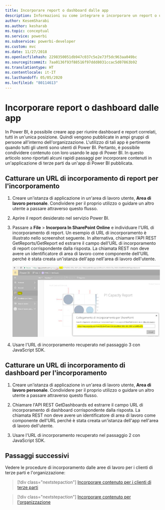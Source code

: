 ```yaml
---
title: Incorporare report o dashboard dalle app
description: Informazioni su come integrare o incorporare un report o un dashboard da un'app Power BI e non da un'area di lavoro.
author: KesemSharabi
ms.author: kesharab
ms.topic: conceptual
ms.service: powerbi
ms.subservice: powerbi-developer
ms.custom: mvc
ms.date: 11/27/2018
ms.openlocfilehash: 2298350051db947c037c5e2e73f5dc963aa049bc
ms.sourcegitcommit: 7aa0136f93f88516f97ddd8031ccac5d07863b92
ms.translationtype: HT
ms.contentlocale: it-IT
ms.lasthandoff: 05/05/2020
ms.locfileid: "80114613"
---
```

# <a name="embed-reports-or-dashboards-from-apps"></a>Incorporare report o dashboard dalle app

In Power BI, è possibile creare app per riunire dashboard e report correlati, tutti in un'unica posizione. Quindi vengono pubblicate in ampi gruppi di persone all'interno dell'organizzazione. L'utilizzo di tali app è pertinente quando tutti gli utenti sono utenti di Power BI. Pertanto, è possibile condividere contenuto con loro usando le app di Power BI. In questo articolo sono riportati alcuni rapidi passaggi per incorporare contenuti in un'applicazione di terze parti da un'app di Power BI pubblicata.

## <a name="grab-a-report-embedurl-for-embedding"></a>Catturare un URL di incorporamento di report per l'incorporamento

1. Creare un'istanza di applicazione in un'area di lavoro utente, **Area di lavoro personale**. Condividere per il proprio utilizzo o guidare un altro utente a passare attraverso questo flusso.

2. Aprire il report desiderato nel servizio Power BI.

3. Passare a **File** > **Incorpora In SharePoint Online** e individuare l'URL di incorporamento di report. Un esempio di URL di incorporamento è illustrato nello screenshot seguente. In alternativa, chiamare l'API REST GetReports/GetReport ed estrarre il campo dell'URL di incorporamento di report corrispondente dalla risposta. La chiamata REST non deve avere un identificatore di area di lavoro come componente dell'URL perché è stata creata un'istanza dell'app nell'area di lavoro dell'utente.

    ![Incorporare contenuti dalle app](media/embed-from-apps/embed-from-app.png)

4. Usare l'URL di incorporamento recuperato nel passaggio 3 con JavaScript SDK.

## <a name="grab-a-dashboard-embedurl-for-embedding"></a>Catturare un URL di incorporamento di dashboard per l'incorporamento

1. Creare un'istanza di applicazione in un'area di lavoro utente, **Area di lavoro personale**. Condividere per il proprio utilizzo o guidare un altro utente a passare attraverso questo flusso.

2. Chiamare l'API REST GetDashboards ed estrarre il campo URL di incorporamento di dashboard corrispondente dalla risposta. La chiamata REST non deve avere un identificatore di area di lavoro come componente dell'URL perché è stata creata un'istanza dell'app nell'area di lavoro dell'utente.

3. Usare l'URL di incorporamento recuperato nel passaggio 2 con JavaScript SDK.

## <a name="next-steps"></a>Passaggi successivi

Vedere le procedure di incorporamento dalle aree di lavoro per i clienti di terze parti e l'organizzazione:

> [!div class="nextstepaction"]
>[Incorporare contenuto per i clienti di terze parti](embed-sample-for-customers.md)

> [!div class="nextstepaction"]
>[Incorporare contenuto per l'organizzazione](embed-sample-for-your-organization.md)

